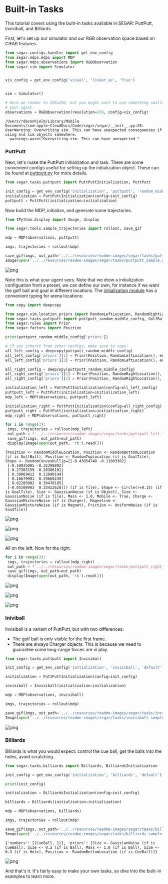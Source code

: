 # Built-in Tasks

This tutorial covers using the built-in tasks available in SEGAR: PuttPutt,
Invisiball, and Billiards.

First, let's set up our simulator and our RGB observation space based on CIFAR
features.


```python
from segar.configs.handler import get_env_config
from segar.mdps.mdps import MDP
from segar.mdps.observations import RGBObservation
from segar.sim import Simulator


vis_config = get_env_config('visual', 'linear_ae', 'five')


sim = Simulator()

# Here we render to 256x256, but you might want to use something smaller for
# your agent.
observations = RGBObservation(resolution=256, config=vis_config)
```

    /Users/rdevonhjelm/Library/Mobile Documents/com~apple~CloudDocs/Code/segar/segar/__init__.py:26: UserWarning: Overwriting sim. This can have unexpected consequences if using old sim objects somewhere.
      warnings.warn("Overwriting sim. This can have unexpected "


### PuttPutt

Next, let's make the PuttPutt initialization and task. There are some
convenient configs useful for setting up the initialization object. These
can be found at [puttputt.py](https://github.com/microsoft/roboputtputt/blob/main/segar/tasks/puttputt.py)
for more details.


```python
from segar.tasks.puttputt import PuttPuttInitialization, PuttPutt

init_config = get_env_config('initialization', 'puttputt', 'random_middle')
initialization = PuttPuttInitialization(config=init_config)
puttputt = PuttPutt(initialization=initialization)
```

Now build the MDP, initialize, and generate some trajectories.

```python
from IPython.display import Image, display

from segar.tools.sample_trajectories import rollout, save_gif

mdp = MDP(observations, puttputt)

imgs, trajectories = rollout(mdp)

save_gif(imgs, out_path='../../resources/readme-images/segar/tasks/puttputt_sample.gif')
Image(open('../../resources/readme-images/segar/tasks/puttputt_sample.gif', 'rb').read())
```




    
![png](../../resources/readme-images/segar/tasks/README_5_0.png)
    



Note this is what your agent sees. Note that we drew a initialization
configuation from a preset, we can define our own, for instance if we want
the golf ball and goal in different locations. The
[initialization module](https://github.com/microsoft/roboputtputt/blob/main/segar/mdps/initializations.py)
has a convenient typing for arena locations:

```python
from copy import deepcopy

from segar.sim.location_priors import RandomLeftLocation, RandomRightLocation
from segar.tasks.puttputt import puttputt_random_middle_config, GolfBall, GoalTile
from segar.rules import Prior
from segar.factors import Position

print(puttputt_random_middle_config['priors'])

# If you inherit from other configs, make sure to copy!
all_left_config = deepcopy(puttputt_random_middle_config)
all_left_config['priors'][1] = Prior(Position, RandomLeftLocation(), entity_type=GolfBall)
all_left_config['priors'][2] = Prior(Position, RandomLeftLocation(), entity_type=GoalTile)

all_right_config = deepcopy(puttputt_random_middle_config)
all_right_config['priors'][1] = Prior(Position, RandomRightLocation(), entity_type=GolfBall)
all_right_config['priors'][2] = Prior(Position, RandomRightLocation(), entity_type=GoalTile)

initialization_left = PuttPuttInitialization(config=all_left_config)
puttputt_left = PuttPutt(initialization=initialization_left)
mdp_left = MDP(observations, puttputt_left)

initialization_right = PuttPuttInitialization(config=all_right_config)
puttputt_right = PuttPutt(initialization=initialization_right)
mdp_right = MDP(observations, puttputt_right)

for i in range(3):
 imgs, trajectories = rollout(mdp_left)
 out_path = f'../../resources/readme-images/segar/tasks/puttputt_left_{i}.gif'
 save_gif(imgs, out_path=out_path)
 display(Image(open(out_path, 'rb').read()))
```

    [Position <- RandomMiddleLocation, Position <- RandomBottomLocation (if is GolfBall), Position <- RandomTopLocation (if is GoalTile), Shape <- RandomConvexHull(p=[[-0.43854748 -0.11083382]
     [-0.10935095 -0.32398892]
     [ 0.27303159 -0.20386181]
     [ 0.39069412  0.13890194]
     [ 0.26679991  0.29669249]
     [ 0.02285002  0.39478185]
     [-0.05108903  0.33422628]]) (if is Tile), Shape <- Circle(r=0.15) (if is GoalTile), Size <- GaussianNoise (if is Object), Size <- GaussianNoise (if is Tile), Mass <- 1.0, Mobile <- True, Charge <- GaussianMixtureNoise (if is Charger), Magnetism <- GaussianMixtureNoise (if is Magnet), Friction <- UniformNoise (if is SandTile)]



    
![png](../../resources/readme-images/segar/tasks/README_7_1.png)
    



    
![png](../../resources/readme-images/segar/tasks/README_7_2.png)
    



    
![png](../../resources/readme-images/segar/tasks/README_7_3.png)
    


All on the left. Now for the right.

```python
for i in range(3):
 imgs, trajectories = rollout(mdp_right)
 out_path = f'../../resources/readme-images/segar/tasks/puttputt_right_{i}.gif'
 save_gif(imgs, out_path=out_path)
 display(Image(open(out_path, 'rb').read()))
```


    
![png](../../resources/readme-images/segar/tasks/README_9_0.png)
    



    
![png](../../resources/readme-images/segar/tasks/README_9_1.png)
    



    
![png](../../resources/readme-images/segar/tasks/README_9_2.png)
    


### Iniviball

Invisiball is a variant of PuttPutt, but with two differences:
* The golf ball is only visible for the first frame.
* There are always Charger objects. This is because we need to guarantee
some long-range forces are in play.

```python
from segar.tasks.puttputt import Invisiball

init_config = get_env_config('initialization', 'invisiball', 'default')

initialization = PuttPuttInitialization(config=init_config)

invisiball = Invisiball(initialization=initialization)

mdp = MDP(observations, invisiball)

imgs, trajectories = rollout(mdp)

save_gif(imgs, out_path='../../resources/readme-images/segar/tasks/invisiball_sample.gif')
Image(open('../../resources/readme-images/segar/tasks/invisiball_sample.gif', 'rb').read())
```




    
![png](../../resources/readme-images/segar/tasks/README_11_0.png)
    



### Billiards

Billiards is what you would expect: control the cue ball, get the balls into
 the holes, avoid scratching.

```python
from segar.tasks.billiards import Billiards, BilliardsInitialization

init_config = get_env_config('initialization', 'billiards', 'default')

print(init_config)

initialization = BilliardsInitialization(config=init_config)

billiards = Billiards(initialization=initialization)

mdp = MDP(observations, billiards)

imgs, trajectories = rollout(mdp)

save_gif(imgs, out_path='../../resources/readme-images/segar/tasks/billiards_sample.gif')
Image(open('../../resources/readme-images/segar/tasks/billiards_sample.gif', 'rb').read())
```

    {'numbers': [(CueBall, 1)], 'priors': [Size <- GaussianNoise (if is CueBall), Size <- 0.2 (if is Ball), Mass <- 1.0 (if is Ball), Size <- 0.3 (if is Hole), Position <- RandomBottomLocation (if is CueBall)]}





    
![png](../../resources/readme-images/segar/tasks/README_13_1.png)
    



And that's it. It's fairly easy to make your own tasks, so dive into the
built-in examples to learn more.
